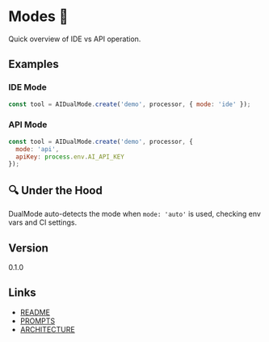 <!--
MIT License
-->
# Modes 🚀

Quick overview of IDE vs API operation.

## Examples

### IDE Mode
```javascript
const tool = AIDualMode.create('demo', processor, { mode: 'ide' });
```

### API Mode
```javascript
const tool = AIDualMode.create('demo', processor, {
  mode: 'api',
  apiKey: process.env.AI_API_KEY
});
```

## 🔍 Under the Hood

DualMode auto-detects the mode when `mode: 'auto'` is used, checking env vars and CI settings.

## Version

0.1.0

## Links

- [README](README.md)
- [PROMPTS](PROMPTS.md)
- [ARCHITECTURE](ARCHITECTURE.md)
